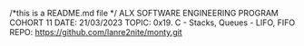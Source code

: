 /*this is a README.md file */
ALX SOFTWARE ENGINEERING PROGRAM
COHORT 11
DATE: 21/03/2023
TOPIC: 0x19. C - Stacks, Queues - LIFO, FIFO
REPO: https://github.com/lanre2nite/monty.git

